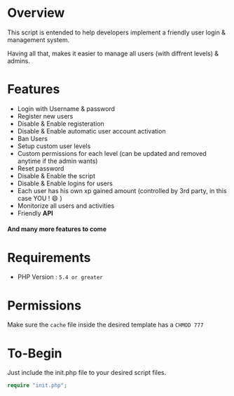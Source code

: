 # Overview
This script is entended to help developers implement a friendly user login & management system.

Having all that, makes it easier to manage all users (with diffrent levels) & admins. 

# Features
- Login with Username & password
- Register new users
- Disable & Enable registeration
- Disable & Enable automatic user account activation
- Ban Users
- Setup custom user levels
- Custom permissions for each level (can be updated and removed anytime if the admin wants)
- Reset password
- Disable & Enable the script
- Disable & Enable logins for users
- Each user has his own xp gained amount (controlled by 3rd party, in this case YOU ! :smile: )
- Monitorize all users and activities
- Friendly **API**

#### And many more features to come

# Requirements
- PHP Version : ``` 5.4 or greater ```

# Permissions
Make sure the ``` cache ``` file inside the desired template has a ``` CHMOD 777 ```

# To-Begin
Just include the init.php file to your desired script files.

```php
require "init.php";
```
